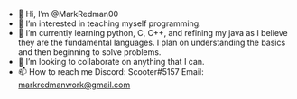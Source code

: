 - 👋 Hi, I’m @MarkRedman00
- 👀 I’m interested in teaching myself programming.
- 🌱 I’m currently learning python, C, C++, and refining my java as I believe they are the fundamental languages. I plan on understanding the basics and then beginning to solve problems.
- 💞️ I’m looking to collaborate on anything that I can.
- 📫 How to reach me Discord: Scooter#5157 Email: markredmanwork@gmail.com



